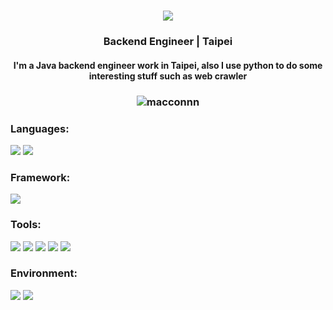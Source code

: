<div align="center">
  <h1>
    <img src="https://readme-typing-svg.demolab.com/?lines=Hi!+there+I'm+Macconnn+:);領域展開+『+無量空処+』" />
  </h1>
</div>

<h3 align="center">Backend Engineer | Taipei</h3>
<h4 align="center">
  I'm a Java backend engineer work in Taipei, also I use python to do some interesting stuff such as web crawler
</h4>

<h3 align="center"><img align="center" src="https://github-readme-stats.vercel.app/api?username=macconnn&show_icons=true&locale=en" alt="macconnn" /></h3>

<h3 align="left">Languages:</h3>

![](https://img.shields.io/badge/Java-FFFFFF?logo=java)
![](https://img.shields.io/badge/Python-FFFFFF?logo=python)

<h3 align="left">Framework:</h3>

![](https://img.shields.io/badge/spring-006000?logo=Spring)


<h3 align="left">Tools:</h3>

![](https://img.shields.io/badge/MySQL-FFFFFF?logo=Mysql)
![](https://img.shields.io/badge/Redis-FFFFFF?logo=Redis)
![](https://img.shields.io/badge/Docker-0080FF?logo=Docker)
![](https://img.shields.io/badge/GCP-FFFFFF?logo=gcp)
![](https://img.shields.io/badge/AWS-FFFFFF?logo=aws)

<h3 align="left">Environment:</h3>

![](https://img.shields.io/badge/Mac-000000?logo=Apple)
![](https://img.shields.io/badge/Ubuntu-FFFFFF?logo=Ubuntu)


